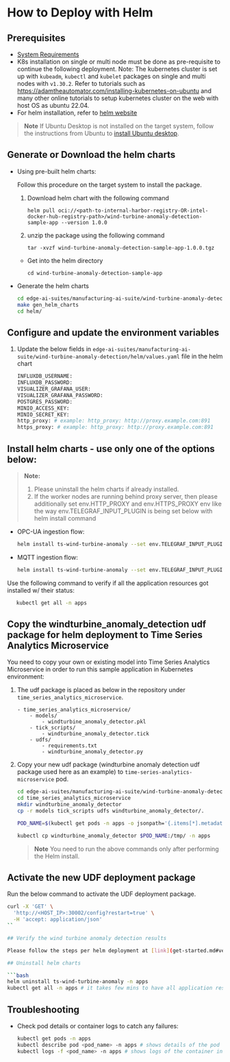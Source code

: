 # How to Deploy with Helm

## Prerequisites

- [System Requirements](system-requirements.md)
-  K8s installation on single or multi node must be done as pre-requisite to continue the following deployment. Note: The kubernetes cluster is set up with `kubeadm`, `kubectl` and `kubelet` packages on single and multi nodes with `v1.30.2`.
  Refer to tutorials such as <https://adamtheautomator.com/installing-kubernetes-on-ubuntu> and many other
  online tutorials to setup kubernetes cluster on the web with host OS as ubuntu 22.04.
- For helm installation, refer to [helm website](https://helm.sh/docs/intro/install/)

> **Note**
> If Ubuntu Desktop is not installed on the target system, follow the instructions from Ubuntu to [install Ubuntu desktop](https://ubuntu.com/tutorials/install-ubuntu-desktop).

## Generate or Download the helm charts

- Using pre-built helm charts:

    Follow this procedure on the target system to install the package.

    1. Download helm chart with the following command

        `helm pull oci://<path-to-internal-harbor-registry-OR-intel-docker-hub-registry-path>/wind-turbine-anomaly-detection-sample-app --version 1.0.0`

    2. unzip the package using the following command

        `tar -xvzf wind-turbine-anomaly-detection-sample-app-1.0.0.tgz`

    - Get into the helm directory

        `cd wind-turbine-anomaly-detection-sample-app`

- Generate the helm charts
   
    ```bash
    cd edge-ai-suites/manufacturing-ai-suite/wind-turbine-anomaly-detection # path relative to git clone folder
    make gen_helm_charts
    cd helm/
    ```

## Configure and update the environment variables

1. Update the below fields in `edge-ai-suites/manufacturing-ai-suite/wind-turbine-anomaly-detection/helm/values.yaml` file in the helm chart

    ``` sh
    INFLUXDB_USERNAME:
    INFLUXDB_PASSWORD:
    VISUALIZER_GRAFANA_USER:
    VISUALIZER_GRAFANA_PASSWORD:
    POSTGRES_PASSWORD:
    MINIO_ACCESS_KEY:  
    MINIO_SECRET_KEY: 
    http_proxy: # example: http_proxy: http://proxy.example.com:891
    https_proxy: # example: http_proxy: http://proxy.example.com:891
    ```

## Install helm charts - use only one of the options below:

> **Note:**
> 1. Please uninstall the helm charts if already installed.
> 2. If the worker nodes are running behind proxy server, then please additionally set env.HTTP_PROXY and env.HTTPS_PROXY env like the way env.TELEGRAF_INPUT_PLUGIN is being set below with helm install command

- OPC-UA ingestion flow:

    ```bash
    helm install ts-wind-turbine-anomaly --set env.TELEGRAF_INPUT_PLUGIN=opcua . -n apps --create-namespace
    ```

- MQTT ingestion flow:

    ```bash
    helm install ts-wind-turbine-anomaly --set env.TELEGRAF_INPUT_PLUGIN=mqtt_consumer . -n apps --create-namespace
    ```
Use the following command to verify if all the application resources got installed w/ their status:

```bash
   kubectl get all -n apps
```

## Copy the windturbine_anomaly_detection udf package for helm deployment to Time Series Analytics Microservice

You need to copy your own or existing model into Time Series Analytics Microservice in order to run this sample application in Kubernetes environment:

1. The udf package is placed as below in the repository under `time_series_analytics_microservice`. 

    ```
    - time_series_analytics_microservice/
        - models/
            - windturbine_anomaly_detector.pkl
        - tick_scripts/
            - windturbine_anomaly_detector.tick
        - udfs/
            - requirements.txt
            - windturbine_anomaly_detector.py
    ```

2. Copy your new udf package (windturbine anomaly detection udf package used here as an example) to `time-series-analytics-microservice` pod.

    ```bash
    cd edge-ai-suites/manufacturing-ai-suite/wind-turbine-anomaly-detection # path relative to git clone folder
    cd time_series_analytics_microservice
    mkdir windturbine_anomaly_detector
    cp -r models tick_scripts udfs windturbine_anomaly_detector/.

    POD_NAME=$(kubectl get pods -n apps -o jsonpath='{.items[*].metadata.name}' | tr ' ' '\n' | grep deployment-time-series-analytics-microservice | head -n 1)

    kubectl cp windturbine_anomaly_detector $POD_NAME:/tmp/ -n apps
    ```
   > **Note**
   > You need to run the above commands only after performing the Helm install.

## Activate the new UDF deployment package

Run the below command to activate the UDF deployment package.

```bash
curl -X 'GET' \
  'http://<HOST_IP>:30002/config?restart=true' \
  -H 'accept: application/json'
``

## Verify the wind turbine anomaly detection results

Please follow the steps per helm deployment at [link](get-started.md#verify-the-wind-turbine-anomaly-detection-results)

## Uninstall helm charts

```bash
helm uninstall ts-wind-turbine-anomaly -n apps
kubectl get all -n apps # it takes few mins to have all application resources cleaned up
```

## Troubleshooting

- Check pod details or container logs to catch any failures:
 
  ```bash
  kubectl get pods -n apps
  kubectl describe pod <pod_name> -n apps # shows details of the pod
  kubectl logs -f <pod_name> -n apps # shows logs of the container in the pod
  ```

